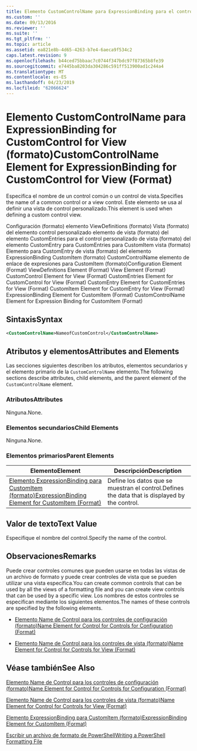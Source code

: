 ```yaml
---
title: Elemento CustomControlName para ExpressionBinding para el control personalizado para la vista (formato) | Microsoft Docs
ms.custom: ''
ms.date: 09/13/2016
ms.reviewer: ''
ms.suite: ''
ms.tgt_pltfrm: ''
ms.topic: article
ms.assetid: ea821e8b-4d65-4263-b7e4-6aeca9f534c2
caps.latest.revision: 9
ms.openlocfilehash: b44ced75bbaac7c0744f347bdc97f87365b8fe39
ms.sourcegitcommit: e7445ba8203da304286c591ff513900ad1c244a4
ms.translationtype: MT
ms.contentlocale: es-ES
ms.lasthandoff: 04/23/2019
ms.locfileid: "62066624"
---
```

# <a name="customcontrolname-element-for-expressionbinding-for-customcontrol-for-view-format"></a><span data-ttu-id="b3bff-102">Elemento CustomControlName para ExpressionBinding for CustomControl for View (formato)</span><span class="sxs-lookup"><span data-stu-id="b3bff-102">CustomControlName Element for ExpressionBinding for CustomControl for View (Format)</span></span>

<span data-ttu-id="b3bff-103">Especifica el nombre de un control común o un control de vista.</span><span class="sxs-lookup"><span data-stu-id="b3bff-103">Specifies the name of a common control or a view control.</span></span> <span data-ttu-id="b3bff-104">Este elemento se usa al definir una vista de control personalizado.</span><span class="sxs-lookup"><span data-stu-id="b3bff-104">This element is used when defining a custom control view.</span></span>

<span data-ttu-id="b3bff-105">Configuración (formato) elemento ViewDefinitions (formato) Vista (formato) del elemento control personalizado elemento de vista (formato) del elemento CustomEntries para el control personalizado de vista (formato) del elemento CustomEntry para CustomEntries para CustomItem vista (formato) Elemento para CustomEntry de vista (formato) del elemento ExpressionBinding CustomItem (formato) CustomControlName elemento de enlace de expresiones para CustomItem (formato)</span><span class="sxs-lookup"><span data-stu-id="b3bff-105">Configuration Element (Format) ViewDefinitions Element (Format) View Element (Format) CustomControl Element for View (Format) CustomEntries Element for CustomControl for View (Format) CustomEntry Element for CustomEntries for View (Format) CustomItem Element for CustomEntry for View (Format) ExpressionBinding Element for CustomItem (Format) CustomControlName Element for Expression Binding for CustomItem (Format)</span></span>

## <a name="syntax"></a><span data-ttu-id="b3bff-106">Sintaxis</span><span class="sxs-lookup"><span data-stu-id="b3bff-106">Syntax</span></span>

```xml
<CustomControlName>NameofCustomControl</CustomControlName>
```

## <a name="attributes-and-elements"></a><span data-ttu-id="b3bff-107">Atributos y elementos</span><span class="sxs-lookup"><span data-stu-id="b3bff-107">Attributes and Elements</span></span>

<span data-ttu-id="b3bff-108">Las secciones siguientes describen los atributos, elementos secundarios y el elemento primario de la `CustomControlName` elemento.</span><span class="sxs-lookup"><span data-stu-id="b3bff-108">The following sections describe attributes, child elements, and the parent element of the `CustomControlName` element.</span></span>

### <a name="attributes"></a><span data-ttu-id="b3bff-109">Atributos</span><span class="sxs-lookup"><span data-stu-id="b3bff-109">Attributes</span></span>

<span data-ttu-id="b3bff-110">Ninguna.</span><span class="sxs-lookup"><span data-stu-id="b3bff-110">None.</span></span>

### <a name="child-elements"></a><span data-ttu-id="b3bff-111">Elementos secundarios</span><span class="sxs-lookup"><span data-stu-id="b3bff-111">Child Elements</span></span>

<span data-ttu-id="b3bff-112">Ninguna.</span><span class="sxs-lookup"><span data-stu-id="b3bff-112">None.</span></span>

### <a name="parent-elements"></a><span data-ttu-id="b3bff-113">Elementos primarios</span><span class="sxs-lookup"><span data-stu-id="b3bff-113">Parent Elements</span></span>

|<span data-ttu-id="b3bff-114">Elemento</span><span class="sxs-lookup"><span data-stu-id="b3bff-114">Element</span></span>|<span data-ttu-id="b3bff-115">Descripción</span><span class="sxs-lookup"><span data-stu-id="b3bff-115">Description</span></span>|
|-------------|-----------------|
|[<span data-ttu-id="b3bff-116">Elemento ExpressionBinding para CustomItem (formato)</span><span class="sxs-lookup"><span data-stu-id="b3bff-116">ExpressionBinding Element for CustomItem (Format)</span></span>](./expressionbinding-element-for-customitem-for-controls-for-configuration-format.md)|<span data-ttu-id="b3bff-117">Define los datos que se muestran el control.</span><span class="sxs-lookup"><span data-stu-id="b3bff-117">Defines the data that is displayed by the control.</span></span>|

## <a name="text-value"></a><span data-ttu-id="b3bff-118">Valor de texto</span><span class="sxs-lookup"><span data-stu-id="b3bff-118">Text Value</span></span>

<span data-ttu-id="b3bff-119">Especifique el nombre del control.</span><span class="sxs-lookup"><span data-stu-id="b3bff-119">Specify the name of the control.</span></span>

## <a name="remarks"></a><span data-ttu-id="b3bff-120">Observaciones</span><span class="sxs-lookup"><span data-stu-id="b3bff-120">Remarks</span></span>

<span data-ttu-id="b3bff-121">Puede crear controles comunes que pueden usarse en todas las vistas de un archivo de formato y puede crear controles de vista que se pueden utilizar una vista específica.</span><span class="sxs-lookup"><span data-stu-id="b3bff-121">You can create common controls that can be used by all the views of a formatting file and you can create view controls that can be used by a specific view.</span></span> <span data-ttu-id="b3bff-122">Los nombres de estos controles se especifican mediante los siguientes elementos.</span><span class="sxs-lookup"><span data-stu-id="b3bff-122">The names of these controls are specified by the following elements.</span></span>

- [<span data-ttu-id="b3bff-123">Elemento Name de Control para los controles de configuración (formato)</span><span class="sxs-lookup"><span data-stu-id="b3bff-123">Name Element for Control for Controls for Configuration (Format)</span></span>](./name-element-for-control-for-controls-for-configuration-format.md)

- [<span data-ttu-id="b3bff-124">Elemento Name de Control para los controles de vista (formato)</span><span class="sxs-lookup"><span data-stu-id="b3bff-124">Name Element for Control for Controls for View (Format)</span></span>](./name-element-for-control-for-controls-for-view-format.md)

## <a name="see-also"></a><span data-ttu-id="b3bff-125">Véase también</span><span class="sxs-lookup"><span data-stu-id="b3bff-125">See Also</span></span>

[<span data-ttu-id="b3bff-126">Elemento Name de Control para los controles de configuración (formato)</span><span class="sxs-lookup"><span data-stu-id="b3bff-126">Name Element for Control for Controls for Configuration (Format)</span></span>](./name-element-for-control-for-controls-for-configuration-format.md)

[<span data-ttu-id="b3bff-127">Elemento Name de Control para los controles de vista (formato)</span><span class="sxs-lookup"><span data-stu-id="b3bff-127">Name Element for Control for Controls for View (Format)</span></span>](./name-element-for-control-for-controls-for-view-format.md)

[<span data-ttu-id="b3bff-128">Elemento ExpressionBinding para CustomItem (formato)</span><span class="sxs-lookup"><span data-stu-id="b3bff-128">ExpressionBinding Element for CustomItem (Format)</span></span>](./expressionbinding-element-for-customitem-for-controls-for-configuration-format.md)

[<span data-ttu-id="b3bff-129">Escribir un archivo de formato de PowerShell</span><span class="sxs-lookup"><span data-stu-id="b3bff-129">Writing a PowerShell Formatting File</span></span>](./writing-a-powershell-formatting-file.md)
